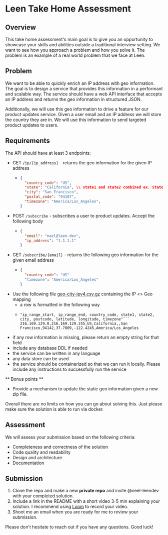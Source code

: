 # Leen Take Home Assessment

## Overview
This take home assessment's main goal is to give you an opportunity to showcase your skills and abilities 
outside a traditional interview setting. We want to see how you approach a problem and how you solve it. The problem is
an example of a real world problem that we face at Leen.

## Problem
We want to be able to quickly enrich an IP address with geo information. The goal is to design a service that provides
this information in a performant and scalable way. The service should have a web API interface that accepts an IP address
and returns the geo information in structured JSON.

Additionally, we will use this geo information to drive a feature for our product updates service. Given a user email 
and an IP address we will store the country they are in. We will use this information to send targeted product 
updates to users. 

## Requirements
The API should have at least 3 endpoints:
- GET `/ip/{ip_address}` - returns the geo information for the given IP address
  - ```json
    {
      "country_code": "US",
      "state": "California", \\ state1 and state2 combined ex. State1, State2 if both are present
      "city": "San Francisco",
      "postal_code": "94107",
      "timezone": "America/Los_Angeles",
    }
  
- POST `/subscribe` - subscribes a user to product updates. Accept the following body
  - ```json 
    {
      "email": "neel@leen.dev",
      "ip_address": "1.1.1.1"
    }  
- GET `/subscribe/{email}` - returns the following geo information for the given email address
  - ``` json
    {
      "country_code": "US"
      "timezone": "America/Los_Angeles"
    }
- Use the following file [geo-city-ipv4.csv.gz](geo-city-ipv4.csv.gz) containing the IP <> Geo mapping
  - a row is formatted in the following way
  - ```csv
    "ip_range_start, ip_range_end, country_code, state1, state2, city, postcode, latitude, longitude, timezone"```
    216.169.129.0,216.169.129.255,US,California,,San Francisco,94142,37.7809,-122.4245,America/Los_Angeles
- if any row information is missing, please return an empty string for that field
- include any database DDL if needed
- the service can be written in any language
- any data store can be used
- the service should be containerized so that we can run it locally. Please include any instructions to successfully run the service

** Bonus points **
- Provide a mechanism to update the static geo information given a new zip file.


Overall there are no limits on how you can go about solving this. Just please make sure the solution is able to run via docker.

## Assessment
We will assess your submission based on the following criteria:
- Completeness and correctness of the solution
- Code quality and readability
- Design and architecture
- Documentation

## Submission
1) Clone the repo and make a new **private repo** and invite @neel-leendev with your completed solution. 
2) Include a link in the README with a short video 3-5 min explaining your solution. I recommend using [Loom](https://www.loom.com/) to record your video.
3) Shoot me an email when you are ready for me to review your submission.


Please don't hesitate to reach out if you have any questions. Good luck!
